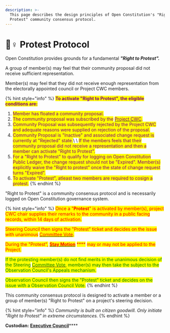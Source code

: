 ```yaml
---
description: >-
  This page describes the design principles of Open Constitution's "Right to
  Protest" community consensus protocol.
---
```


# 🙋♀ Protest Protocol

Open Constitution provides grounds for a fundamental _**"Right to Protest".**_&#x20;

A group of member(s) may feel that their community proposal did not receive sufficient representation.&#x20;

Member(s) may feel that they did not receive enough representation from the electorally appointed council or Project CWC members.&#x20;

{% hint style="info" %}
<mark style="color:purple;">**To activate "Right to Protest", the eligible conditions are:**</mark>

1. <mark style="color:purple;">Member has floated a community proposal.</mark> &#x20;
2. <mark style="color:purple;">The community proposal was subscribed by the</mark> [<mark style="color:purple;">Project CWC</mark>](../../foundation/core-working-committee/project-cwcs.md)<mark style="color:purple;">.</mark>
3. &#x20;<mark style="color:purple;">Community Proposal was subsequently rejected by the Project CWC and adequate reasons were supplied on rejection of the proposal.</mark>
4. <mark style="color:purple;">Community Proposal is "Inactive" and associated change request is currently at "Rejected" state.</mark>\ <mark style="color:purple;"></mark>\ <mark style="color:purple;">If the members feels that their community proposal did not receive a representation and then a member can activate "Right to Protest".</mark>
5. <mark style="color:purple;">For a "Right to Protest" to qualify for logging on Open Constitution Public Ledger, the change request should not be "Expired". Member(s) explicitly waive the "Right to protest" once the state of change request turns "Expired".</mark>&#x20;
6. <mark style="color:purple;">To activate "Protest", atleast two members are required to cosign a protest.</mark>
{% endhint %}

"Right to Protest" is a community consensus protocol and is necessarily logged on Open Constitution governance system.

{% hint style="info" %}
<mark style="color:red;">Once a "</mark><mark style="color:red;">**Protest**</mark><mark style="color:red;">" is activated by member(s), project CWC chair supplies their remarks to the community in a public facing records, within 14 days of activation.</mark>

<mark style="color:red;">Steering Council then signs the "Protest" ticket and decides on the issue with unanimous</mark> [<mark style="color:red;">Committee Vote</mark>](../open-ballot/committee-vote.md)<mark style="color:red;">.</mark>

<mark style="color:red;">During the "Protest",</mark> [<mark style="color:red;">**Stay Motion**</mark>](stay-motion.md) <mark style="color:red;">****</mark> <mark style="color:red;"></mark><mark style="color:red;">may or may not be applied to the Project.</mark>

<mark style="color:green;">If the protesting member(s) do not find merits in the unanimous decision of the Steering</mark> [<mark style="color:green;">Committee Vote</mark>](../open-ballot/committee-vote.md)<mark style="color:green;">, member(s) may then take the subject to the Observation Council's Appeals mechanism.</mark>

<mark style="color:green;">Observation Council then signs the "Protest" ticket and decides on the issue with a Observation Council Vote.</mark>
{% endhint %}

This community consensus protocol is designed to activate a member or a group of member(s) "Right to Protest" on a project's steering decision.

{% hint style="info" %}
_Community is built on citizen goodwill. Only initiate "Right to Protest" in extreme circumstances._
{% endhint %}

&#x20;**Custodian:** [**Executive Council**](../../foundation/executive-council.md)****
